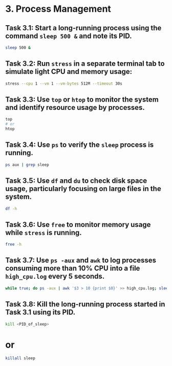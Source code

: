 # 3. Process Management

## Task 3.1: Start a long-running process using the command `sleep 500 &` and note its PID.

```bash
sleep 500 &
```

## Task 3.2: Run `stress` in a separate terminal tab to simulate light CPU and memory usage:

```bash
stress --cpu 1 --vm 1 --vm-bytes 512M --timeout 30s
```

## Task 3.3: Use `top` or `htop` to monitor the system and identify resource usage by processes.

```bash
top
# or
htop
```

## Task 3.4: Use `ps` to verify the `sleep` process is running.

```bash
ps aux | grep sleep
```

## Task 3.5: Use `df` and `du` to check disk space usage, particularly focusing on large files in the system.

```bash
df -h
```

## Task 3.6: Use `free` to monitor memory usage while `stress` is running.

```bash
free -h
```

## Task 3.7: Use `ps -aux` and `awk` to log processes consuming more than 10% CPU into a file `high_cpu.log` every 5 seconds.

```bash
while true; do ps -aux | awk '$3 > 10 {print $0}' >> high_cpu.log; sleep 5; done
```

## Task 3.8: Kill the long-running process started in Task 3.1 using its PID.

```bash
kill <PID_of_sleep>
```

# or

```bash
killall sleep
```
